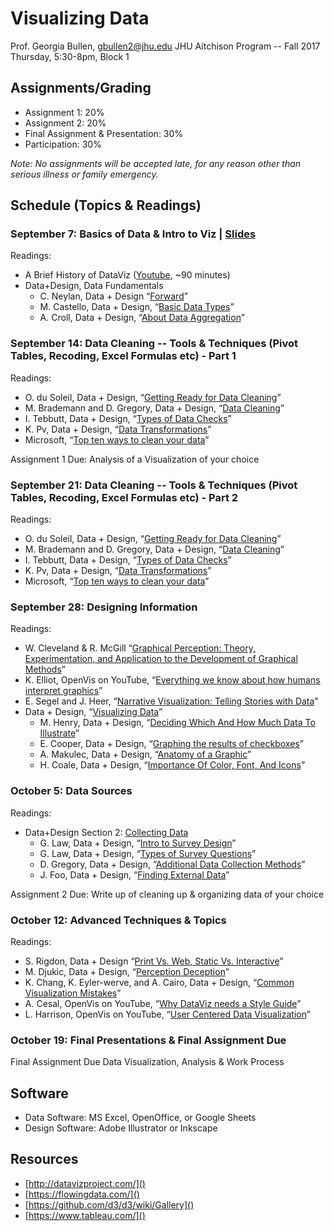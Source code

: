 # Visualizing Data

Prof. Georgia Bullen, [gbullen2@jhu.edu]()
JHU Aitchison Program -- Fall 2017 
Thursday, 5:30-8pm, Block 1

## Assignments/Grading

- Assignment 1: 20%
- Assignment 2: 20%
- Final Assignment & Presentation: 30%
- Participation: 30%

*Note: No assignments will be accepted late, for any reason other than serious illness or family emergency.*

## Schedule (Topics & Readings)

### September 7: Basics of Data & Intro to Viz | [Slides](https://docs.google.com/presentation/d/1gObEOoVUPW8_J2AjXhExOdW93BXBP_pKdzuM4ZhmtnI/edit?usp=sharing)

Readings:

- A Brief History of DataViz ([Youtube](https://www.youtube.com/watch?v=N00g9Q9stBo), ~90 minutes)
- Data+Design, Data Fundamentals
  - C. Neylan, Data + Design “[Forward](https://infoactive.co/data-design/foreword01.html)”
  - M. Castello, Data + Design, “[Basic Data Types](https://infoactive.co/data-design/ch01.html)”
  - A. Croll, Data + Design, “[About Data Aggregation](https://infoactive.co/data-design/ch02.html)”

### September 14: Data Cleaning -- Tools & Techniques (Pivot Tables, Recoding, Excel Formulas etc) - Part 1

Readings:

- O. du Soleil, Data + Design, “[Getting Ready for Data Cleaning](https://infoactive.co/data-design/ch07.html)”
- M. Brademann and D. Gregory,  Data + Design, “[Data Cleaning](https://infoactive.co/data-design/ch08.html)”
- I. Tebbutt, Data + Design, “[Types of Data Checks](https://infoactive.co/data-design/ch09.html)”
- K. Pv, Data + Design, “[Data Transformations](https://infoactive.co/data-design/ch11.html)”
- Microsoft, “[Top ten ways to clean your data](https://support.office.com/en-us/article/Top-ten-ways-to-clean-your-data-2844b620-677c-47a7-ac3e-c2e157d1db19)”

Assignment 1 Due: Analysis of a Visualization of your choice

### September 21: Data Cleaning -- Tools & Techniques (Pivot Tables, Recoding, Excel Formulas etc) - Part 2

Readings:

- O. du Soleil, Data + Design, “[Getting Ready for Data Cleaning](https://infoactive.co/data-design/ch07.html)”
- M. Brademann and D. Gregory,  Data + Design, “[Data Cleaning](https://infoactive.co/data-design/ch08.html)”
- I. Tebbutt, Data + Design, “[Types of Data Checks](https://infoactive.co/data-design/ch09.html)”
- K. Pv, Data + Design, “[Data Transformations](https://infoactive.co/data-design/ch11.html)”
- Microsoft, “[Top ten ways to clean your data](https://support.office.com/en-us/article/Top-ten-ways-to-clean-your-data-2844b620-677c-47a7-ac3e-c2e157d1db19)”

### September 28: Designing Information

Readings:

- W. Cleveland & R. McGill “[Graphical Perception: Theory, Experimentation, and Application to the Development of Graphical Methods](http://info.slis.indiana.edu/~katy/S637-S11/cleveland84.pdf)”
- K. Elliot, OpenVis on YouTube, “[Everything we know about how humans interpret graphics](https://www.youtube.com/watch?v=s0J6EDvlN30&feature=youtu.be)”
- E. Segel and J. Heer, “[Narrative Visualization: Telling Stories with Data](http://vis.stanford.edu/files/2010-Narrative-InfoVis.pdf)”
- Data + Design, “[Visualizing Data](https://infoactive.co/data-design/part04.html)”
  - M. Henry, Data + Design, “[Deciding Which And How Much Data To Illustrate](https://infoactive.co/data-design/ch12.html)”
  - E. Cooper, Data + Design, “[Graphing the results of checkboxes](https://infoactive.co/data-design/ch13.html)”
  - A. Makulec, Data + Design, “[Anatomy of a Graphic](https://infoactive.co/data-design/ch14.html)”
  - H. Coale, Data + Design, “[Importance Of Color, Font, And Icons](https://infoactive.co/data-design/ch15.html)”

### October 5: Data Sources

Readings:

- Data+Design Section 2: [Collecting Data]((https://infoactive.co/data-design/part02.html))
  - G. Law, Data + Design, “[Intro to Survey Design](https://infoactive.co/data-design/ch03.html)”
  - G. Law, Data + Design, “[Types of Survey Questions](https://infoactive.co/data-design/ch04.html)”
  - D. Gregory, Data + Design, “[Additional Data Collection Methods](https://infoactive.co/data-design/ch05.html)”
  - J. Foo, Data + Design, “[Finding External Data](https://infoactive.co/data-design/ch06.html)”

Assignment 2 Due: Write up of cleaning up & organizing data of your choice

### October 12: Advanced Techniques & Topics

Readings:

- S. Rigdon, Data + Design “[Print Vs. Web, Static Vs. Interactive](https://infoactive.co/data-design/ch16.html)”
- M. Djukic, Data + Design, “[Perception Deception](https://infoactive.co/data-design/ch17.html)”
- K. Chang, K. Eyler-werve, and A. Cairo, Data + Design, “[Common Visualization Mistakes](https://infoactive.co/data-design/ch18.html)”
- A. Cesal, OpenVis on YouTube, “[Why DataViz needs a Style Guide](https://www.youtube.com/watch?v=0rQ0NP8JPHQ)”
- L. Harrison, OpenVis on YouTube, “[User Centered Data Visualization](https://www.youtube.com/watch?v=4TfqhK1gEp4&feature=youtu.be)”

### October 19: Final Presentations & Final Assignment Due

Final Assignment Due
Data Visualization, Analysis & Work Process

## Software
- Data Software: MS Excel, OpenOffice, or Google Sheets
- Design Software: Adobe Illustrator or Inkscape 

## Resources
- [http://datavizproject.com/]()
- [https://flowingdata.com/]()
- [https://github.com/d3/d3/wiki/Gallery]()
- [https://www.tableau.com/]()

